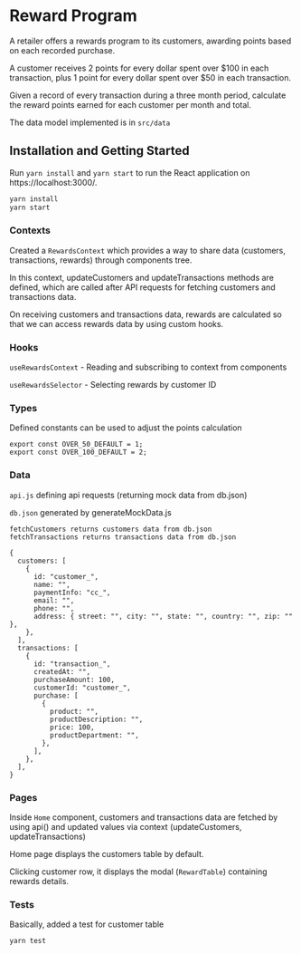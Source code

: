 # Reward Program

A retailer offers a rewards program to its customers, awarding points based on each recorded purchase.

A customer receives 2 points for every dollar spent over $100 in each transaction, plus 1 point for every dollar spent over $50 in each transaction.

Given a record of every transaction during a three month period, calculate the reward points earned for each customer per month and total.

The data model implemented is in `src/data`

## Installation and Getting Started

Run `yarn install` and `yarn start` to run the React application on https://localhost:3000/.

```zsh
yarn install
yarn start
```

### Contexts

Created a `RewardsContext` which provides a way to share data (customers, transactions, rewards) through components tree.

In this context, updateCustomers and updateTransactions methods are defined, which are called after API requests for fetching customers and transactions data.

On receiving customers and transactions data, rewards are calculated so that we can access rewards data by using custom hooks.

### Hooks
	
`useRewardsContext` - Reading and subscribing to context from components

`useRewardsSelector` - Selecting rewards by customer ID

### Types

Defined constants can be used to adjust the points calculation
```
export const OVER_50_DEFAULT = 1;
export const OVER_100_DEFAULT = 2;
```

### Data

`api.js` defining api requests (returning mock data from db.json) 
	
`db.json` generated by generateMockData.js

	fetchCustomers returns customers data from db.json
	fetchTransactions returns transactions data from db.json

```
{
  customers: [
    {
      id: "customer_",
      name: "",
      paymentInfo: "cc_",
      email: "",
      phone: "",
      address: { street: "", city: "", state: "", country: "", zip: "" },
    },
  ],
  transactions: [
    {
      id: "transaction_",
      createdAt: "",
      purchaseAmount: 100,
      customerId: "customer_",
      purchase: [
        {
          product: "",
          productDescription: "",
          price: 100,
          productDepartment: "",
        },
      ],
    },
  ],
}
```

### Pages

Inside `Home` component, customers and transactions data are fetched by using api() and updated  values via context (updateCustomers, updateTransactions)

Home page displays the customers table by default.

Clicking customer row, it displays the modal (`RewardTable`) containing rewards details. 


### Tests

Basically, added a test for customer table

```zsh
yarn test
```
